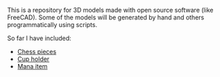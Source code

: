 This is a repository for 3D models made with open source software (like FreeCAD). Some of the models will be generated by hand and others programmatically using scripts.

So far I have included:
- [Chess pieces](https://github.com/nicoguaro/3D_models/tree/master/chess)
- [Cup holder](https://github.com/nicoguaro/3D_models/tree/master/cup_holder)
- [Mana item](https://github.com/nicoguaro/3D_models/tree/master/mana_item)
